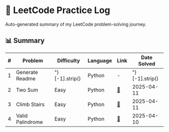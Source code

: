 # 🚀 LeetCode Practice Log

Auto-generated summary of my LeetCode problem-solving journey.

## 📊 Summary

| # | Problem | Difficulty | Language | Link | Date Solved |
|--:|---------|------------|----------|------|-------------|
| 1 | Generate Readme | ")[-1].strip() | Python | - | ")[-1].strip() |
| 2 | Two Sum | Easy | Python | [🔗](https://leetcode.com/problems/two-sum) | 2025-04-11 |
| 3 | Climb Stairs | Easy | Python | [🔗](https://leetcode.com/problems/climbing-stairs) | 2025-04-11 |
| 4 | Valid Palindrome | Easy | Python | [🔗](https://leetcode.com/problems/valid-palindrome) | 2025-04-10 |
